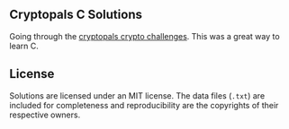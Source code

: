 ## Cryptopals C Solutions

Going through the [cryptopals crypto challenges](https://cryptopals.com/). This was a great way to learn C.

## License
Solutions are licensed under an MIT license. The data files (`.txt`) are included for completeness and reproducibility are the copyrights of their respective owners.
